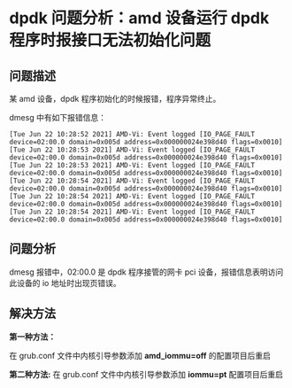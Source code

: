 # dpdk 问题分析：amd 设备运行 dpdk 程序时报接口无法初始化问题
## 问题描述
某 amd 设备，dpdk 程序初始化的时候报错，程序异常终止。

dmesg 中有如下报错信息：

```dmesg
[Tue Jun 22 10:28:52 2021] AMD-Vi: Event logged [IO_PAGE_FAULT device=02:00.0 domain=0x005d address=0x000000024e398d40 flags=0x0010]
[Tue Jun 22 10:28:53 2021] AMD-Vi: Event logged [IO_PAGE_FAULT device=02:00.0 domain=0x005d address=0x000000024e398d40 flags=0x0010]
[Tue Jun 22 10:28:53 2021] AMD-Vi: Event logged [IO_PAGE_FAULT device=02:00.0 domain=0x005d address=0x000000024e398d40 flags=0x0010]
[Tue Jun 22 10:28:54 2021] AMD-Vi: Event logged [IO_PAGE_FAULT device=02:00.0 domain=0x005d address=0x000000024e398d40 flags=0x0010]
[Tue Jun 22 10:28:54 2021] AMD-Vi: Event logged [IO_PAGE_FAULT device=02:00.0 domain=0x005d address=0x000000024e398d40 flags=0x0010]
[Tue Jun 22 10:28:54 2021] AMD-Vi: Event logged [IO_PAGE_FAULT device=02:00.0 domain=0x005d address=0x000000024e398d40 flags=0x0010]
```

## 问题分析
dmesg 报错中，02:00.0 是 dpdk 程序接管的网卡 pci 设备，报错信息表明访问此设备的 io 地址时出现页错误。

## 解决方法
**第一种方法：**
	
在 grub.conf 文件中内核引导参数添加 **amd_iommu=off** 的配置项目后重启
	
**第二种方法:**
在 grub.conf 文件中内核引导参数添加 **iommu=pt** 配置项目后重启


